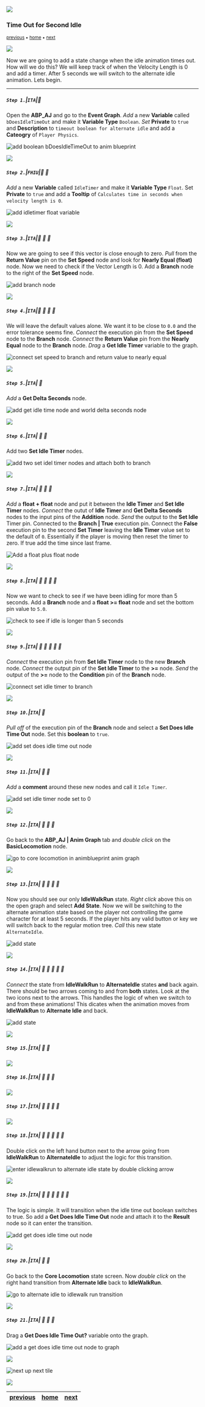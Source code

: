![](../images/line3.png)

### Time Out for Second Idle

<sub>[previous](../anim-bp/README.md#user-content-our-first-animation-blueprint) • [home](../README.md#user-content-ue4-animations) • [next](../second-idle-ii/README.md#user-content-time-out-for-second-idle-ii)</sub>

![](../images/line3.png)

Now we are going to add a state change when the idle animation times out. How will we do this? We will keep track of when the Velocity Length is 0 and add a timer. After 5 seconds we will switch to the alternate idle animation. Lets begin.

---

##### `Step 1.`\|`ITA`|:small_blue_diamond:

Open the **ABP_AJ** and go to the **Event Graph**. *Add* a new **Variable** called `bDoesIdleTimeOut` and make it **Variable Type** `Boolean`. *Set* **Private** to `true` and **Description** to `timeout boolean for alternate idle` and add a **Cateogry** of `Player Physics`.

![add boolean bDoesIdleTimeOut to anim blueprint](images/AddDoesIdleTimeOutBooleanVar.png)

![](../images/line2.png)

##### `Step 2.`\|`FHIU`|:small_blue_diamond: :small_blue_diamond: 

*Add* a new **Variable** called `IdleTimer` and make it **Variable Type** `Float`. Set **Private** to `true` and add a **Tooltip** of `Calculates time in seconds when velocity length is 0`.

![add idletimer float variable](images/AddIdleTimerVariable.png)

![](../images/line2.png)

##### `Step 3.`\|`ITA`|:small_blue_diamond: :small_blue_diamond: :small_blue_diamond:

Now we are going to see if this vector is close enough to zero. *Pull* from the **Return Value** pin on the **Set Speed** node and look for **Nearly Equal (float)** node. Now we need to check if the Vector Length is 0. Add a **Branch** node to the right of the **Set Speed** node.

![add branch node](images/AddBranchNodeToAnimBP.png)

![](../images/line2.png)

##### `Step 4.`\|`ITA`|:small_blue_diamond: :small_blue_diamond: :small_blue_diamond: :small_blue_diamond:

We will leave the default values alone. We want it to be close to `0.0` and the error tolerance seems fine. *Connect* the execution pin from the **Set Speed** node to the **Branch** node. *Connect* the **Return Value** pin from the **Nearly Equal** node to the **Branch** node.  *Drag* a **Get Idle Timer** variable to the graph.

![connect set speed to branch and return value to nearly equal](images/ExecutionPinsAndBranchCondition.png)

![](../images/line2.png)

##### `Step 5.`\|`ITA`| :small_orange_diamond:

*Add* a **Get Delta Seconds** node.

![add get idle time node and world delta seconds node](images/GetIdleTimerDeltaSeconds.png)

![](../images/line2.png)

##### `Step 6.`\|`ITA`| :small_orange_diamond: :small_blue_diamond:

Add two **Set Idle Timer** nodes.

![add two set idel timer nodes and attach both to branch](images/AddTwoSetIdleTimerNodes.png)

![](../images/line2.png)

##### `Step 7.`\|`ITA`| :small_orange_diamond: :small_blue_diamond: :small_blue_diamond:

*Add* a **float + float** node and put it between the **Idle Timer** and **Set Idle Timer** nodes. *Connect* the outut of **Idle Timer** and **Get Delta Seconds** nodes to the input pins of the **Addition** node. *Send* the output to the **Set Idle** Timer pin.  Connected to the **Branch | True** execution pin. Connect the **False** execution pin to the second **Set Timer** leaving the **Idle Timer** value set to the default of `0`.  Essentially if the player is moving then reset the timer to zero.  If true add the time since last frame.

![Add a float plus float node](images/AddFloatPlusFloatNode.png)

![](../images/line2.png)

##### `Step 8.`\|`ITA`| :small_orange_diamond: :small_blue_diamond: :small_blue_diamond: :small_blue_diamond:

Now we want to check to see if we have been idling for more than 5 seconds. Add a **Branch** node and a **float >= float** node and set the bottom pin value to `5.0`.

![check to see if idle is longer than 5 seconds](images/LongerThan5SecondsInIdle.png)

![](../images/line2.png)

##### `Step 9.`\|`ITA`| :small_orange_diamond: :small_blue_diamond: :small_blue_diamond: :small_blue_diamond: :small_blue_diamond:

*Connect* the execution pin from **Set Idle Timer** node to the new **Branch** node. *Connect* the output pin of the **Set Idle Timer** to the **>=** node. *Send* the output of the **>=** node to the **Condition** pin of the **Branch** node.

![connect set idle timer to branch](images/ConnectIdletimerToBranch.png)

![](../images/line2.png)

##### `Step 10.`\|`ITA`| :large_blue_diamond:

*Pull off* of the execution pin of the **Branch** node and select a **Set Does Idle Time Out** node. Set this **boolean** to `true`.

![add set does idle time out node](images/PullOffExecutionPin.png)

![](../images/line2.png)

##### `Step 11.`\|`ITA`| :large_blue_diamond: :small_blue_diamond: 

*Add* a **comment** around these new nodes and call it `Idle Timer`.

![add set idle timer node set to 0](images/SetIdleTimeToZeroAddComment.png)

![](../images/line2.png)


##### `Step 12.`\|`ITA`| :large_blue_diamond: :small_blue_diamond: :small_blue_diamond: 

Go back to the **ABP_AJ | Anim Graph** tab and *double click* on the **BasicLocomotion** node.

![go to core locomotion in animblueprint anim graph](images/DoubleClickCoreLocoStateMach.png)

![](../images/line2.png)

##### `Step 13.`\|`ITA`| :large_blue_diamond: :small_blue_diamond: :small_blue_diamond:  :small_blue_diamond: 

Now you should see our only **IdleWalkRun** state. *Right click* above this on the open graph and select **Add State**. Now we will be switching to the alternate animation state based on the player not controlling the game character for at least 5 seconds.  If the player hits any valid button or key we will switch back to the regular motion tree. *Call* this new state `AlternateIdle`. 

![add state](images/CallItAlternateIdle.png)

![](../images/line2.png)

##### `Step 14.`\|`ITA`| :large_blue_diamond: :small_blue_diamond: :small_blue_diamond: :small_blue_diamond:  :small_blue_diamond: 

*Connect* the state from **IdleWalkRun** to **AlternateIdle** states **and** back again. There should be two arrows coming to and from **both** states. Look at the two icons next to the arrows. This handles the logic of when we switch to and from these animations! This dicates when the animation moves from **IdleWalkRun** to **Alternate Idle** and back.

![add state](images/twoArrows.png)

![](../images/line2.png)

##### `Step 15.`\|`ITA`| :large_blue_diamond: :small_orange_diamond: 



![](../images/line2.png)

##### `Step 16.`\|`ITA`| :large_blue_diamond: :small_orange_diamond:   :small_blue_diamond: 



![](../images/line2.png)

##### `Step 17.`\|`ITA`| :large_blue_diamond: :small_orange_diamond: :small_blue_diamond: :small_blue_diamond:




![](../images/line2.png)

##### `Step 18.`\|`ITA`| :large_blue_diamond: :small_orange_diamond: :small_blue_diamond: :small_blue_diamond: :small_blue_diamond:

Double click on the left hand button next to the arrow going from **IdleWalkRun** to **AlternateIdle** to adjust the logic for this transition.

![enter idlewalkrun to alternate idle state by double clicking arrow](images/DoubleClickLeftHandLogic.png)


![](../images/line2.png)

##### `Step 19.`\|`ITA`| :large_blue_diamond: :small_orange_diamond: :small_blue_diamond: :small_blue_diamond: :small_blue_diamond: :small_blue_diamond:

The logic is simple. It will transition when the idle time out boolean switches to true. So add a **Get Does Idle Time Out** node and attach it to the **Result** node so it can enter the transition.

![add get does idle time out node](images/AddDoesIdleTimeOutTrue.png)


![](../images/line2.png)

##### `Step 20.`\|`ITA`| :large_blue_diamond: :large_blue_diamond:

Go back to the **Core Locomotion** state screen. Now *double click* on the right hand transition from **Alternate Idle** back to **IdleWalkRun**.

![go to alternate idle to idlewalk run transition](images/DoubleClickRightHandLogic.png)

![](../images/line2.png)

##### `Step 21.`\|`ITA`| :large_blue_diamond: :large_blue_diamond: :small_blue_diamond:

Drag a **Get Does Idle Time Out?** variable onto the graph.

![add a get does idle time out node to graph](images/AddDoesIdleTimeOutVari.png)


![](../images/line1.png)

<!-- <img src="https://via.placeholder.com/1000x100/45D7CA/000000/?text=Next Up - Time Out for Second Idle II"> -->
![next up next tile](images/banner.png)

![](../images/line1.png)

| [previous](../anim-bp/README.md#user-content-our-first-animation-blueprint)| [home](../README.md#user-content-ue4-animations) | [next](../second-idle-ii/README.md#user-content-time-out-for-second-idle-ii)|
|---|---|---|
